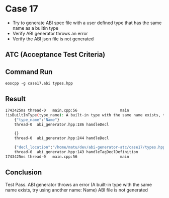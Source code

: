 # Case 17
- Try to generate ABI spec file with a user defined type that has the same name as a builtin type 
- Verify ABI generator throws an error
- Verify the ABI json file is not generated

## ATC (Acceptance Test Criteria)

## Command Run
```
eoscpp -g case17.abi types.hpp
```

## Result
```bash
1743425ms thread-0   main.cpp:56                   main                 ] 999999 abi_generation_exception: Unable to generate abi
!isBuiltInType(type_name): A built-in type with the same name exists, try using another name: Name
    {"type_name":"Name"}
    thread-0  abi_generator.hpp:186 handleDecl

    {}
    thread-0  abi_generator.hpp:244 handleDecl

    {"decl_location":"/home/matu/dev/abi-generator-atc/case17/types.hpp:4:8"}
    thread-0  abi_generator.hpp:143 handleTagDeclDefinition
1743425ms thread-0   main.cpp:56                   main
```

## Conclusion
Test Pass.
ABI generator throws an error (A built-in type with the same name exists, try using another name: Name)
ABI file is not generated
